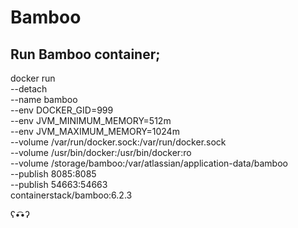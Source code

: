 # Bamboo


## Run Bamboo container;
docker run \
  --detach \
  --name bamboo \
  --env DOCKER_GID=999 \
  --env JVM_MINIMUM_MEMORY=512m \
  --env JVM_MAXIMUM_MEMORY=1024m \
  --volume /var/run/docker.sock:/var/run/docker.sock \
  --volume /usr/bin/docker:/usr/bin/docker:ro \
  --volume /storage/bamboo:/var/atlassian/application-data/bamboo \
  --publish 8085:8085 \
  --publish 54663:54663 \
  containerstack/bamboo:6.2.3

ʕ•͡•ʔ
